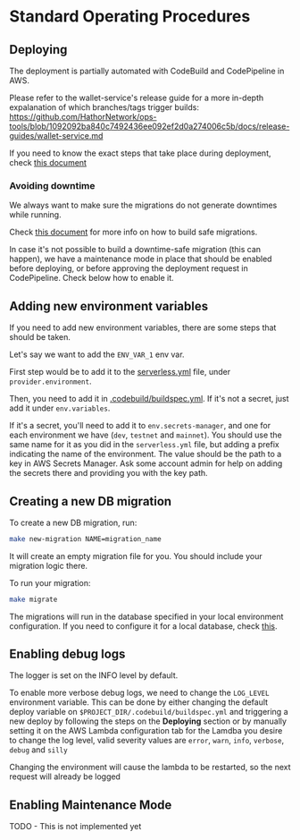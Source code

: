 # Standard Operating Procedures

## Deploying

The deployment is partially automated with CodeBuild and CodePipeline in AWS.

Please refer to the wallet-service's release guide for a more in-depth expalanation of which branches/tags trigger builds:
https://github.com/HathorNetwork/ops-tools/blob/1092092ba840c7492436ee092ef2d0a274006c5b/docs/release-guides/wallet-service.md

If you need to know the exact steps that take place during deployment, check [this document](2021-07-29-infrastructure-design.md#how-the-process-works)

### Avoiding downtime
We always want to make sure the migrations do not generate downtimes while running.

Check [this document](2021-07-29-infrastructure-design.md#avoiding-downtimes-during-schema-migrations) for more info on how to build safe migrations.

In case it's not possible to build a downtime-safe migration (this can happen), we have a maintenance mode in place that should be enabled before deploying, or before approving the deployment request in CodePipeline. Check below how to enable it.

## Adding new environment variables

If you need to add new environment variables, there are some steps that should be taken.

Let's say we want to add the `ENV_VAR_1` env var.

First step would be to add it to the [serverless.yml](https://github.com/HathorNetwork/hathor-wallet-service/blob/master/serverless.yml) file, under `provider.environment`.

Then, you need to add it in [.codebuild/buildspec.yml](https://github.com/HathorNetwork/hathor-wallet-service/blob/master/.codebuild/buildspec.yml). If it's not a secret, just add it under `env.variables`.

If it's a secret, you'll need to add it to `env.secrets-manager`, and one for each environment we have (`dev`, `testnet` and `mainnet`). You should use the same name for it as you did in the `serverless.yml` file, but adding a prefix indicating the name of the environment. The value should be the path to a key in AWS Secrets Manager. Ask some account admin for help on adding the secrets there and providing you with the key path.

## Creating a new DB migration

To create a new DB migration, run:

```bash
make new-migration NAME=migration_name
```

It will create an empty migration file for you. You should include your migration logic there.

To run your migration:

```bash
make migrate
```

The migrations will run in the database specified in your local environment configuration. If you need to configure it for a local database, check [this](https://github.com/HathorNetwork/hathor-wallet-service/blob/dev/README.md#local-database).

## Enabling debug logs

The logger is set on the INFO level by default.

To enable more verbose debug logs, we need to change the `LOG_LEVEL` environment variable. This can be done by either changing the default deploy variable on `$PROJECT_DIR/.codebuild/buildspec.yml` and triggering a new deploy by following the steps on the **Deploying** section or by manually setting it on the AWS Lambda configuration tab for the Lamdba you desire to change the log level, valid severity values are `error`, `warn`, `info`, `verbose`, `debug` and `silly`

Changing the environment will cause the lambda to be restarted, so the next request will already be logged

## Enabling Maintenance Mode
TODO - This is not implemented yet
